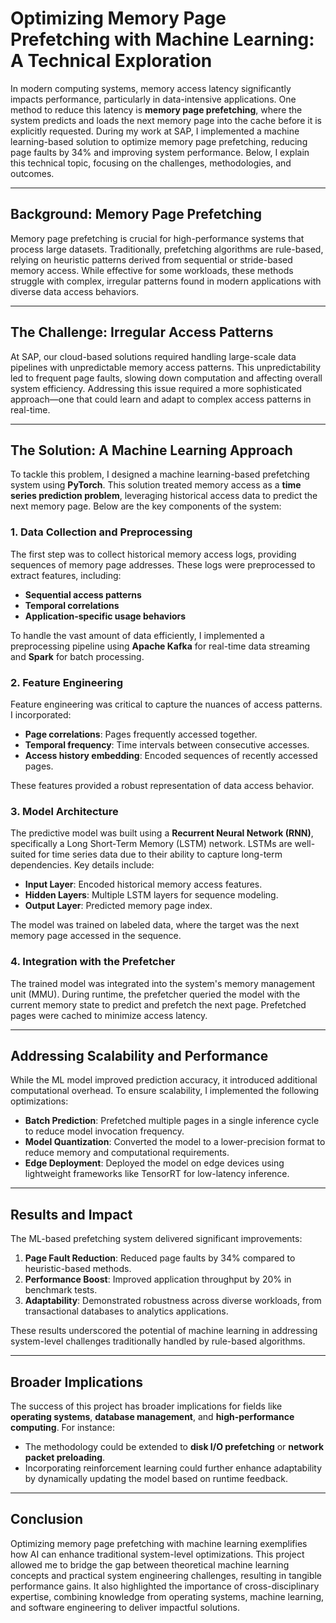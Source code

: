 # Optimizing Memory Page Prefetching with Machine Learning: A Technical Exploration

In modern computing systems, memory access latency significantly impacts performance, particularly in data-intensive applications. One method to reduce this latency is **memory page prefetching**, where the system predicts and loads the next memory page into the cache before it is explicitly requested. During my work at SAP, I implemented a machine learning-based solution to optimize memory page prefetching, reducing page faults by 34% and improving system performance. Below, I explain this technical topic, focusing on the challenges, methodologies, and outcomes.

---

## Background: Memory Page Prefetching

Memory page prefetching is crucial for high-performance systems that process large datasets. Traditionally, prefetching algorithms are rule-based, relying on heuristic patterns derived from sequential or stride-based memory access. While effective for some workloads, these methods struggle with complex, irregular patterns found in modern applications with diverse data access behaviors.

---

## The Challenge: Irregular Access Patterns

At SAP, our cloud-based solutions required handling large-scale data pipelines with unpredictable memory access patterns. This unpredictability led to frequent page faults, slowing down computation and affecting overall system efficiency. Addressing this issue required a more sophisticated approach—one that could learn and adapt to complex access patterns in real-time.

---

## The Solution: A Machine Learning Approach

To tackle this problem, I designed a machine learning-based prefetching system using **PyTorch**. This solution treated memory access as a **time series prediction problem**, leveraging historical access data to predict the next memory page. Below are the key components of the system:

### 1. Data Collection and Preprocessing

The first step was to collect historical memory access logs, providing sequences of memory page addresses. These logs were preprocessed to extract features, including:

- **Sequential access patterns**
- **Temporal correlations**
- **Application-specific usage behaviors**

To handle the vast amount of data efficiently, I implemented a preprocessing pipeline using **Apache Kafka** for real-time data streaming and **Spark** for batch processing.

### 2. Feature Engineering

Feature engineering was critical to capture the nuances of access patterns. I incorporated:

- **Page correlations**: Pages frequently accessed together.
- **Temporal frequency**: Time intervals between consecutive accesses.
- **Access history embedding**: Encoded sequences of recently accessed pages.

These features provided a robust representation of data access behavior.

### 3. Model Architecture

The predictive model was built using a **Recurrent Neural Network (RNN)**, specifically a Long Short-Term Memory (LSTM) network. LSTMs are well-suited for time series data due to their ability to capture long-term dependencies. Key details include:

- **Input Layer**: Encoded historical memory access features.
- **Hidden Layers**: Multiple LSTM layers for sequence modeling.
- **Output Layer**: Predicted memory page index.

The model was trained on labeled data, where the target was the next memory page accessed in the sequence.

### 4. Integration with the Prefetcher

The trained model was integrated into the system's memory management unit (MMU). During runtime, the prefetcher queried the model with the current memory state to predict and prefetch the next page. Prefetched pages were cached to minimize access latency.

---

## Addressing Scalability and Performance

While the ML model improved prediction accuracy, it introduced additional computational overhead. To ensure scalability, I implemented the following optimizations:

- **Batch Prediction**: Prefetched multiple pages in a single inference cycle to reduce model invocation frequency.
- **Model Quantization**: Converted the model to a lower-precision format to reduce memory and computational requirements.
- **Edge Deployment**: Deployed the model on edge devices using lightweight frameworks like TensorRT for low-latency inference.

---

## Results and Impact

The ML-based prefetching system delivered significant improvements:

1. **Page Fault Reduction**: Reduced page faults by 34% compared to heuristic-based methods.
2. **Performance Boost**: Improved application throughput by 20% in benchmark tests.
3. **Adaptability**: Demonstrated robustness across diverse workloads, from transactional databases to analytics applications.

These results underscored the potential of machine learning in addressing system-level challenges traditionally handled by rule-based algorithms.

---

## Broader Implications

The success of this project has broader implications for fields like **operating systems**, **database management**, and **high-performance computing**. For instance:

- The methodology could be extended to **disk I/O prefetching** or **network packet preloading**.
- Incorporating reinforcement learning could further enhance adaptability by dynamically updating the model based on runtime feedback.

---

## Conclusion

Optimizing memory page prefetching with machine learning exemplifies how AI can enhance traditional system-level optimizations. This project allowed me to bridge the gap between theoretical machine learning concepts and practical system engineering challenges, resulting in tangible performance gains. It also highlighted the importance of cross-disciplinary expertise, combining knowledge from operating systems, machine learning, and software engineering to deliver impactful solutions.
